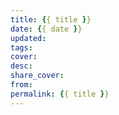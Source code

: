 ```yaml
---
title: {{ title }}
date: {{ date }}
updated: 
tags: 
cover: 
desc: 
share_cover: 
from: 
permalink: {{ title }}
---
```


